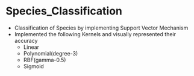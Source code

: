 # Species_Classification
* Classification of Species by implementing Support Vector Mechanism
* Implemented the following Kernels and visually represented their accuracy
    * Linear
    * Polynomial(degree-3)
    * RBF(gamma-0.5)
    * Sigmoid
  
